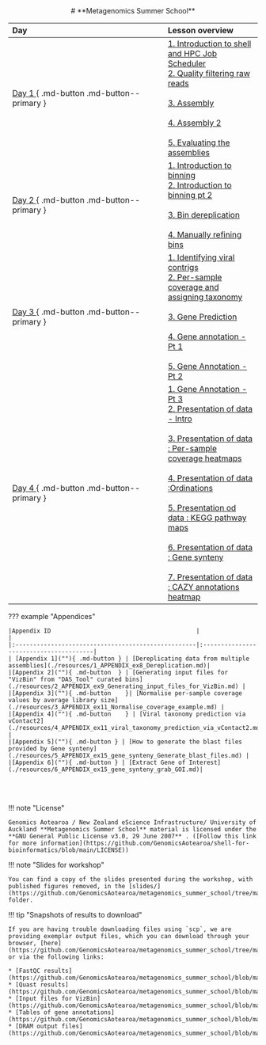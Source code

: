 <center>
# **Metagenomics Summer School**
</center>




|<div style="width:290px"> **Day**</div>                                         | **Lesson overview**                           | 
|:---------------------------------------------------|:---------------------------------------|
|[  Day 1  ](""){ .md-button .md-button--primary }   | [1. Introduction to shell and HPC Job Scheduler](./day1/ex1_bash_and_scheduler.md)<br>[2. Quality filtering raw reads](./day1/ex2_quality_filtering.md)</br><br>[3. Assembly](./day1/ex3_assembly.md)</br><br>[4. Assembly 2](./day1/ex4_assembly.md)</br><br>[5. Evaluating the assemblies](./day1/ex5_evaluating_assemblies.md)</br>                                       |
|[  Day 2  ](""){ .md-button .md-button--primary }   | [1. Introduction to binning](./day2/ex6_initial_binning.md)<br>[2. Introduction to binning pt 2](./day2/ex7_initial_binning.md)</br><br>[3. Bin dereplication](./day2/ex8_bin_dereplication.md)</br><br>[4. Manually refining bins](./day2/ex9_refining_bins.md)</br>                                        |
|[  Day 3  ](""){ .md-button .md-button--primary }   |[1. Identifying viral contrigs](./day3/ex10_viruses.md)<br>[2. Per-sample coverage and assigning taxonomy](./day3/ex11_coverage_and_taxonomy.md)</br><br>[3. Gene Prediction](./day3/ex12_gene_prediction.md)</br><br>[4. Gene annotation - Pt 1](./day3/ex12_gene_prediction.md)</br><br>[5. Gene Annotation - Pt 2](./day3/ex14_gene_annotation_part2.md)</br>                                     |
|[  Day 4  ](""){ .md-button .md-button--primary }   |[1. Gene Annotation - Pt 3](./day4/ex15_gene_annotation_part3.md)<br>[2. Presentation of data - Intro](./day4/ex16a_data_presentation_Intro.md)</br><br>[3. Presentation of data : Per-sample coverage heatmaps](./day4/ex16b_data_presentation_Coverage.md)</br><br>[4. Presentation of data :Ordinations](./day4/ex16c_OPTIONAL_data_presentation_Ordination.md)</br><br>[5. Presentation od data : KEGG pathway maps](./day4/ex16d_data_presentation_KEGG_pathways.md)</br><br>[6. Presentation of data : Gene synteny](./day4/ex16e_data_presentation_Gene_synteny.md)</br><br>[7. Presentation of data : CAZY annotations heatmap](./day4/ex16f_OPTIONAL_data_presentation_CAZy_annotations.md)</br>                                        |




??? example "Appendices"

    |Appendix ID                                         |                        | 
    |:---------------------------------------------------|:---------------------------------------|
    | [Appendix 1](""){ .md-button } | [Dereplicating data from multiple assemblies](./resources/1_APPENDIX_ex8_Dereplication.md)|
    |[Appendix 2](""){ .md-button  } | [Generating input files for "VizBin" from "DAS_Tool" curated bins](./resources/2_APPENDIX_ex9_Generating_input_files_for_VizBin.md) |
    |[Appendix 3](""){ .md-button    }| [Normalise per-sample coverage values by average library size](./resources/3_APPENDIX_ex11_Normalise_coverage_example.md) |
    |[Appendix 4](""){ .md-button    } | [Viral taxonomy prediction via vContact2](./resources/4_APPENDIX_ex11_viral_taxonomy_prediction_via_vContact2.md) |
    |[Appendix 5](""){ .md-button } | [How to generate the blast files provided by Gene synteny](./resources/5_APPENDIX_ex15_gene_synteny_Generate_blast_files.md) |
    |[Appendix 6](""){ .md-button } | [Extract Gene of Interest](./resources/6_APPENDIX_ex15_gene_synteny_grab_GOI.md)|


<br>
<br>

!!! note "License" 

    Genomics Aotearoa / New Zealand eScience Infrastructure/ University of Auckland **Metagenomics Summer School** material is licensed under the **GNU General Public License v3.0, 29 June 2007** . ([Follow this link for more information](https://github.com/GenomicsAotearoa/shell-for-bioinformatics/blob/main/LICENSE))

!!! note "Slides for workshop"

    You can find a copy of the slides presented during the workshop, with published figures removed, in the [slides/](https://github.com/GenomicsAotearoa/metagenomics_summer_school/tree/master/slides) folder.


!!! tip "Snapshots of results to download"

    If you are having trouble downloading files using `scp`, we are providing exemplar output files, which you can download through your browser, [here](https://github.com/GenomicsAotearoa/metagenomics_summer_school/tree/master/docs/resources), or via the following links: 
    
    * [FastQC results](https://github.com/GenomicsAotearoa/metagenomics_summer_school/blob/master/docs/resources/fastqc_results.zip)
    * [Quast results](https://github.com/GenomicsAotearoa/metagenomics_summer_school/blob/master/docs/resources/quast_results.zip)
    * [Input files for VizBin](https://github.com/GenomicsAotearoa/metagenomics_summer_school/blob/master/docs/resources/vizbin_files.zip)
    * [Tables of gene annotations](https://github.com/GenomicsAotearoa/metagenomics_summer_school/blob/master/docs/resources/example_annotation_tables.zip)
    * [DRAM output files](https://github.com/GenomicsAotearoa/metagenomics_summer_school/blob/master/docs/resources/DRAM_results.zip)